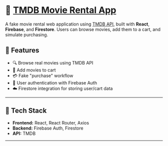 # 🎥 [TMDB Movie Rental App](https://react-tmdb-api-movie-website.vercel.app/)

A fake movie rental web application using [TMDB API](https://www.themoviedb.org/documentation/api), built with **React**, **Firebase**, and **Firestore**. Users can browse movies, add them to a cart, and simulate purchasing.

## 🚀 Features

- 🔍 Browse real movies using TMDB API
- 🛒 Add movies to cart
- 💳 Fake "purchase" workflow
- 🔐 User authentication with Firebase Auth
- ☁️ Firestore integration for storing user/cart data

---

## 🧰 Tech Stack

- **Frontend:** React, React Router, Axios
- **Backend:** Firebase Auth, Firestore
- **API:** TMDB

---


